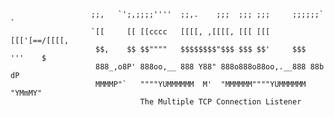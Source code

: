 ```                 :::::::-.  .,::::::  .        :   ::: :::     ::: .::::::.                  
                  ;;,   `';,;;;;''''  ;;,.    ;;;  ;;; ;;;     ;;;;;;`    `                  
                  `[[     [[ [[cccc   [[[[, ,[[[[, [[[ [[[     [[['[==/[[[[,                 
                   $$,    $$ $$""""   $$$$$$$$"$$$ $$$ $$'     $$$  '''    $                 
                   888_,o8P' 888oo,__ 888 Y88" 888o888o88oo,.__888 88b    dP                 
                   MMMMP"`   """"YUMMMMMM  M'  "MMMMMM""""YUMMMMMM  "YMmMY"                  
                             The Multiple TCP Connection Listener                             
```
